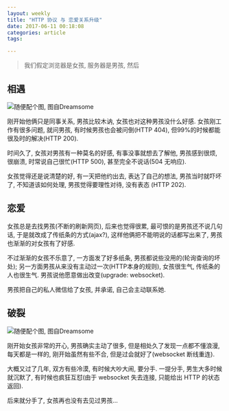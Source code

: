 ```yaml
---
layout: weekly
title: "HTTP 协议 与 恋爱关系升级"
date: 2017-06-11 00:18:08
categories: article
tags:

---
```


> 我们假定浏览器是女孩, 服务器是男孩, 然后

## 相遇

![随便配个图, 图自Dreamsome](https://upload-images.jianshu.io/upload_images/1286586-58685655c1fe04e5.png?imageMogr2/auto-orient/strip%7CimageView2/2/w/1240)

刚开始他俩只是同事关系, 男孩比较木讷, 女孩也对这种男孩没什么好感. 女孩刚工作有很多问题, 就问男孩, 有时候男孩也会被问倒(HTTP 404), 但99%的时候都能很及时的解决(HTTP 200). 

时间久了, 女孩对男孩有一种莫名的好感, 有事没事就想去了解他, 男孩感到很烦, 很崩溃, 时常说自己很忙(HTTP 500), 甚至完全不说话(504 无响应).

女孩觉得还是说清楚的好, 有一天把他约出去, 表达了自己的想法, 男孩当时就吓坏了, 不知道该如何处理, 男孩觉得要理性对待, 没有表态 (HTTP 202).

## 恋爱

女孩总是去找男孩(不断的刷新网页), 后来也觉得很累, 最可恨的是男孩还不说几句话, 于是就改成了传纸条的方式(ajax?), 这样他俩把不能明说的话都写出来了, 男孩也渐渐的对女孩有了好感.

不过渐渐的女孩不乐意了, 一方面发了好多纸条, 男孩都说些没用的(轮询查询的坏处); 另一方面男孩从来没有主动过一次(HTTP本身的规则), 女孩很生气, 传纸条的人也很生气. 男孩说他愿意做出改变(upgrade: websocket).

男孩把自己的私人微信给了女孩, 并承诺, 自己会主动联系她.

## 破裂

![随便配个图, 图自Dreamsome](https://upload-images.jianshu.io/upload_images/1286586-bc0c3c56cb2fbc42.png?imageMogr2/auto-orient/strip%7CimageView2/2/w/1240)

刚开始女孩非常的开心, 男孩确实主动了很多, 但是相处久了发现一点都不懂浪漫, 每天都是一样的, 刚开始虽然有些不合, 但是过会就好了(websocket 断线重连).

大概又过了几年, 双方有些冷漠, 有时候大吵大闹, 要分手. 一提分手, 男生大多时候就沉默了, 有时候也疯狂互怼(由于 websocket 失去连接, 只能给出 HTTP 的状态返回).

后来就分手了, 女孩再也没有去见过男孩...


